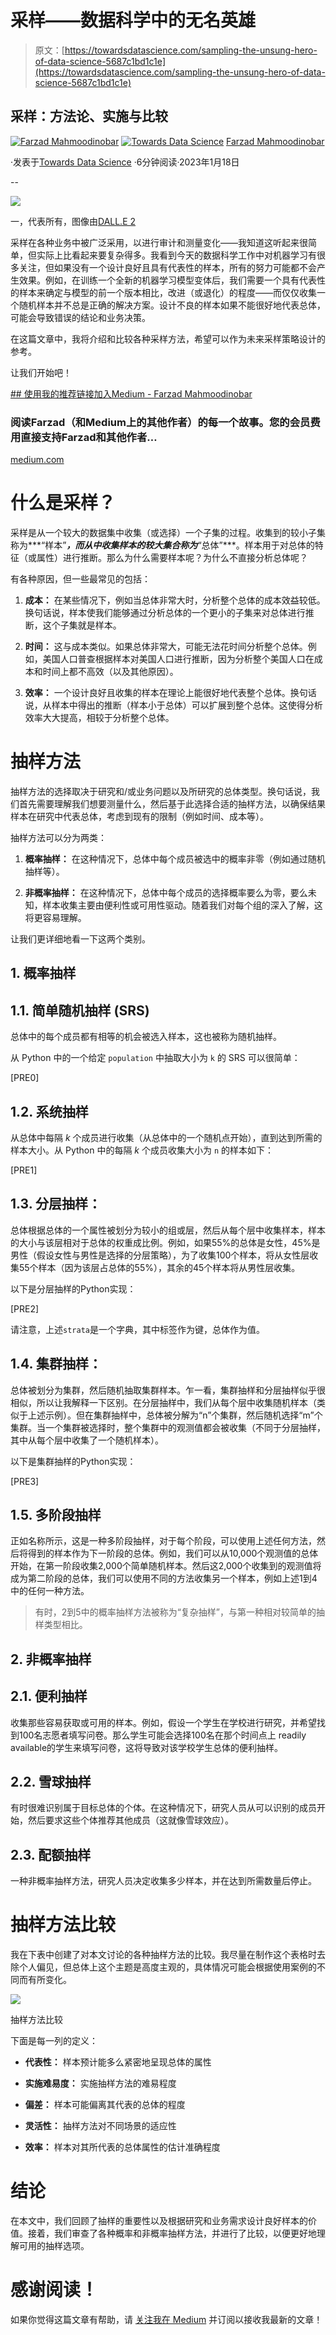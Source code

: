 # 采样——数据科学中的无名英雄

> 原文：[https://towardsdatascience.com/sampling-the-unsung-hero-of-data-science-5687c1bd1c1e](https://towardsdatascience.com/sampling-the-unsung-hero-of-data-science-5687c1bd1c1e)

## 采样：方法论、实施与比较

[![Farzad Mahmoodinobar](../Images/2d75209693b712300e6f0796bd2487d0.png)](https://medium.com/@fmnobar?source=post_page-----5687c1bd1c1e--------------------------------) [![Towards Data Science](../Images/a6ff2676ffcc0c7aad8aaf1d79379785.png)](https://towardsdatascience.com/?source=post_page-----5687c1bd1c1e--------------------------------) [Farzad Mahmoodinobar](https://medium.com/@fmnobar?source=post_page-----5687c1bd1c1e--------------------------------)

·发表于[Towards Data Science](https://towardsdatascience.com/?source=post_page-----5687c1bd1c1e--------------------------------) ·6分钟阅读·2023年1月18日

--

![](../Images/ccd2f34f0dc6dea7154094484aec2969.png)

一，代表所有，图像由[DALL.E 2](https://openai.com/dall-e-2/)

采样在各种业务中被广泛采用，以进行审计和测量变化——我知道这听起来很简单，但实际上比看起来要复杂得多。我看到今天的数据科学工作中对机器学习有很多关注，但如果没有一个设计良好且具有代表性的样本，所有的努力可能都不会产生效果。例如，在训练一个全新的机器学习模型变体后，我们需要一个具有代表性的样本来确定与模型的前一个版本相比，改进（或退化）的程度——而仅仅收集一个随机样本并不总是正确的解决方案。设计不良的样本如果不能很好地代表总体，可能会导致错误的结论和业务决策。

在这篇文章中，我将介绍和比较各种采样方法，希望可以作为未来采样策略设计的参考。

让我们开始吧！

[## 使用我的推荐链接加入Medium - Farzad Mahmoodinobar](https://medium.com/@fmnobar/membership?source=post_page-----5687c1bd1c1e--------------------------------)

### 阅读Farzad（和Medium上的其他作者）的每一个故事。您的会员费用直接支持Farzad和其他作者…

[medium.com](https://medium.com/@fmnobar/membership?source=post_page-----5687c1bd1c1e--------------------------------)

# 什么是采样？

采样是从一个较大的数据集中收集（或选择）一个子集的过程。收集到的较小子集称为***“样本”***，而从中收集样本的较大集合称为***“总体”***。样本用于对总体的特征（或属性）进行推断。那么为什么需要样本呢？为什么不直接分析总体呢？

有各种原因，但一些最常见的包括：

1.  **成本：** 在某些情况下，例如当总体非常大时，分析整个总体的成本效益较低。换句话说，样本使我们能够通过分析总体的一个更小的子集来对总体进行推断，这个子集就是样本。

1.  **时间：** 这与成本类似。如果总体非常大，可能无法花时间分析整个总体。例如，美国人口普查根据样本对美国人口进行推断，因为分析整个美国人口在成本和时间上都不高效（以及其他原因）。

1.  **效率：** 一个设计良好且收集的样本在理论上能很好地代表整个总体。换句话说，从样本中得出的推断（样本小于总体）可以扩展到整个总体。这使得分析效率大大提高，相较于分析整个总体。

# 抽样方法

抽样方法的选择取决于研究和/或业务问题以及所研究的总体类型。换句话说，我们首先需要理解我们想要测量什么，然后基于此选择合适的抽样方法，以确保结果样本在研究中代表总体，考虑到现有的限制（例如时间、成本等）。

抽样方法可以分为两类：

1.  **概率抽样：** 在这种情况下，总体中每个成员被选中的概率非零（例如通过随机抽样等）。

1.  **非概率抽样：** 在这种情况下，总体中每个成员的选择概率要么为零，要么未知，样本收集主要由便利性或可用性驱动。随着我们对每个组的深入了解，这将更容易理解。

让我们更详细地看一下这两个类别。

## 1\. 概率抽样

## **1.1\. 简单随机抽样 (SRS)**

总体中的每个成员都有相等的机会被选入样本，这也被称为随机抽样。

从 Python 中的一个给定 `population` 中抽取大小为 `k` 的 SRS 可以很简单：

[PRE0]

## **1.2\. 系统抽样**

从总体中每隔 *k* 个成员进行收集（从总体中的一个随机点开始），直到达到所需的样本大小。从 Python 中的每隔 *k* 个成员收集大小为 `n` 的样本如下：

[PRE1]

## **1.3\. 分层抽样：**

总体根据总体的一个属性被划分为较小的组或层，然后从每个层中收集样本，样本的大小与该层相对于总体的权重成比例。例如，如果55%的总体是女性，45%是男性（假设女性与男性是选择的分层策略），为了收集100个样本，将从女性层收集55个样本（因为该层占总体的55%），其余的45个样本将从男性层收集。

以下是分层抽样的Python实现：

[PRE2]

请注意，上述`strata`是一个字典，其中标签作为键，总体作为值。

## **1.4\. 集群抽样：**

总体被划分为集群，然后随机抽取集群样本。乍一看，集群抽样和分层抽样似乎很相似，所以让我解释一下区别。在分层抽样中，我们从每个层中收集随机样本（类似于上述示例）。但在集群抽样中，总体被分解为“n”个集群，然后随机选择“m”个集群。当一个集群被选择时，整个集群中的观测值都会被收集（不同于分层抽样，其中从每个层中收集了一个随机样本）。

以下是集群抽样的Python实现：

[PRE3]

## **1.5\. 多阶段抽样**

正如名称所示，这是一种多阶段抽样，对于每个阶段，可以使用上述任何方法，然后将得到的样本作为下一阶段的总体。例如，我们可以从10,000个观测值的总体开始，在第一阶段收集2,000个简单随机样本。然后这2,000个收集到的观测值将成为第二阶段的总体，我们可以使用不同的方法收集另一个样本，例如上述1到4中的任何一种方法。

> 有时，2到5中的概率抽样方法被称为“复杂抽样”，与第一种相对较简单的抽样类型相比。

## 2\. 非概率抽样

## **2.1\. 便利抽样**

收集那些容易获取或可用的样本。例如，假设一个学生在学校进行研究，并希望找到100名志愿者填写问卷。那么学生可能会选择100名在那个时间点上 readily available的学生来填写问卷，这将导致对该学校学生总体的便利抽样。

## **2.2\. 雪球抽样**

有时很难识别属于目标总体的个体。在这种情况下，研究人员从可以识别的成员开始，然后要求这些个体推荐其他成员（这就像雪球效应）。

## **2.3\. 配额抽样**

一种非概率抽样方法，研究人员决定收集多少样本，并在达到所需数量后停止。

# 抽样方法比较

我在下表中创建了对本文讨论的各种抽样方法的比较。我尽量在制作这个表格时去除个人偏见，但总体上这个主题是高度主观的，具体情况可能会根据使用案例的不同而有所变化。

![](../Images/5c2f9bb0161637a3a50919f693c91512.png)

抽样方法比较

下面是每一列的定义：

+   **代表性：** 样本预计能多么紧密地呈现总体的属性

+   **实施难易度：** 实施抽样方法的难易程度

+   **偏差：** 样本可能偏离其代表的总体的程度

+   **灵活性：** 抽样方法对不同场景的适应性

+   **效率：** 样本对其所代表的总体属性的估计准确程度

# 结论

在本文中，我们回顾了抽样的重要性以及根据研究和业务需求设计良好样本的价值。接着，我们审查了各种概率和非概率抽样方法，并进行了比较，以便更好地理解可用的抽样选项。

# 感谢阅读！

如果你觉得这篇文章有帮助，请 [关注我在 Medium](https://medium.com/@fmnobar) 并订阅以接收我最新的文章！
